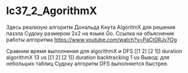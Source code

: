 # lc37_2_AgorithmX
Здесь реализую алгоритм Дональда Кнута AlgoritmX для решения паззла Судоку размером 2х2 на языке Go.
Ссылка на объяснение работы алгоритма
https://www.youtube.com/watch?v=PaCt0RJv7Og

Сравним время выполнения для algorithmX и DFS
[[1 2] [2 1]]
duration algorithmX 13 us
[[1 2] [2 1]]
duration backtracking 1 us
Вывод: для небольших таблиц Судоку алгоритм DFS выполняется быстрее.
